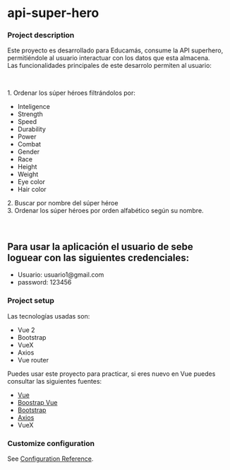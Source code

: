 <h1> api-super-hero</h1>

<h3>Project description</h3>
<p>Este proyecto es desarrollado para Educamás, consume la API superhero, permitiéndole al usuario interactuar con los datos que esta almacena. 
<br>
Las funcionalidades principales de este desarrolo permiten al usuario: 
</p>
<br>
<p>1. Ordenar los súper héroes filtrándolos por:</p>
<ul>
    <li>Inteligence</li>
    <li>Strength</li>
    <li>Speed</li>
    <li>Durability</li>
    <li>Power</li>
    <li>Combat</li>
    <li>Gender</li>
    <li>Race</li>
    <li>Height</li>
    <li>Weight</li>
    <li>Eye color</li>
    <li>Hair color</li>
</ul>
<p>2. Buscar por nombre del súper héroe <br>
   3. Ordenar los súper héroes por orden alfabético según su nombre.</p>
   <br>
<h2>Para usar la aplicación el usuario de sebe loguear con las siguientes credenciales:</h2>
<ul>
    <li>Usuario: usuario1@gmail.com </li>
    <li>password: 123456</li>
</ul>

<h3>Project setup</h3>
<p>Las tecnologías usadas son:</p>
<ul>
    <li>Vue 2</li>
    <li>Bootstrap</li>
    <li>VueX</li>
    <li>Axios</li>
    <li>Vue router</li>
</ul>

<p>Puedes usar este proyecto para practicar, si eres nuevo en Vue puedes consultar las siguientes fuentes:</p>
<ul>
    <li><a href="https://vuejs.org/"> Vue </a></li>
    <li><a href="https://bootstrap-vue.org/"> Boostrap Vue</a></li>
    <li><a href="https://getbootstrap.com/">Bootstrap</a></li>
    <li><a href="https://axios-http.com/docs/intro">Axios</a></li>
    <li><a href="https://vuex.vuejs.org/"></a>VueX</li>
</ul>

### Customize configuration
See [Configuration Reference](https://cli.vuejs.org/config/).
